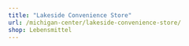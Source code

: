 ```yaml
---
title: "Lakeside Convenience Store"
url: /michigan-center/lakeside-convenience-store/
shop: Lebensmittel
---
```

